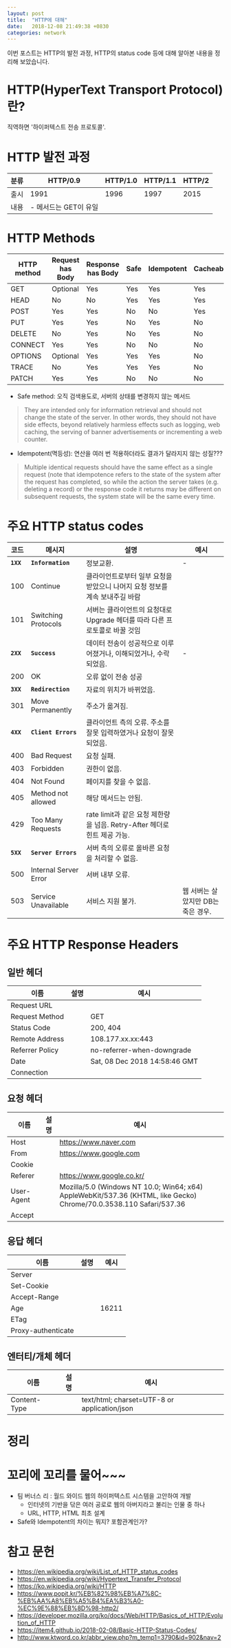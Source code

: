 ```yaml
---
layout: post
title:  "HTTP에 대해"
date:   2018-12-08 21:49:38 +0830
categories: network
---
```


이번 포스트는 HTTP의 발전 과정, HTTP의 status code 등에 대해 알아본 내용을 정리해 보았습니다. 

# HTTP(HyperText Transport Protocol)란?

직역하면 '하이퍼텍스트 전송 프로토콜'.

# HTTP 발전 과정

|분류|HTTP/0.9|HTTP/1.0|HTTP/1.1|HTTP/2|
|---|---|---|---|---|
|출시|1991|1996|1997|2015|
|내용|- 메서드는 GET이 유일|||


# HTTP Methods
HTTP method | Request has Body | Response has Body | Safe | Idempotent | Cacheable 
--- | --- | --- | --- | --- | ---
GET | Optional | Yes | Yes | Yes | Yes
HEAD | No | No | Yes | Yes | Yes
POST | Yes | Yes | No | No | Yes
PUT | Yes | Yes | No | Yes | No
DELETE | No | Yes | No | Yes | No
CONNECT | Yes | Yes | No | No | No
OPTIONS | Optional | Yes | Yes | Yes | No
TRACE | No | Yes | Yes | Yes | No
PATCH | Yes | Yes | No | No | No

* Safe method: 오직 검색용도로, 서버의 상태를 변경하지 않는 메서드
> They are intended only for information retrieval and should not change the state of the server. In other words, they should not have side effects, beyond relatively harmless effects such as logging, web caching, the serving of banner advertisements or incrementing a web counter.

* Idempotent(멱등성): 연산을 여러 번 적용하더라도 결과가 달라지지 않는 성질???
> Multiple identical requests should have the same effect as a single request (note that idempotence refers to the state of the system after the request has completed, so while the action the server takes (e.g. deleting a record) or the response code it returns may be different on subsequent requests, the system state will be the same every time.

# 주요 HTTP status codes

코드 | 메시지 | 설명 | 예시
--- | --- | --- | ---
**`1XX`** | **`Information`** | 정보교환. | -
100 | Continue | 클라이언트로부터 일부 요청을 받았으니 나머지 요청 정보를 계속 보내주길 바람 | 
101 | Switching Protocols | 서버는 클라이언트의 요청대로 Upgrade 헤더를 따라 다른 프로토콜로 바꿀 것임 | 
**`2XX`** | **`Success`** | 데이터 전송이 성공적으로 이루어졌거나, 이해되었거나, 수락되었음. | -
200 | OK | 오류 없이 전송 성공 | 
**`3XX`** | **`Redirection`** | 자료의 위치가 바뀌었음. | 
301 | Move Permanently | 주소가 옮겨짐. | 
**`4XX`** | **`Client Errors`** | 클라이언트 측의 오류. 주소를 잘못 입력하였거나 요청이 잘못 되었음. | 
400 | Bad Request | 요청 실패. | 
403 | Forbidden | 권한이 없음. | 
404 | Not Found | 페이지를 찾을 수 없음. | 
405 | Method not allowed | 해당 메서드는 안됨. | 
429 | Too Many Requests | rate limit과 같은 요청 제한량을 넘음. Retry-After 헤더로 힌트 제공 가능. | 
**`5XX`** | **`Server Errors`** | 서버 측의 오류로 올바른 요청을 처리할 수 없음. | 
500 | Internal Server Error | 서버 내부 오류. | 
503 | Service Unavailable | 서비스 지원 불가. | 웹 서버는 살았지만 DB는 죽은 경우.

# 주요 HTTP Response Headers

## 일반 헤더

이름 | 설명 | 예시 
--- | --- | ---  
Request URL |  | 
Request Method |  | GET
Status Code |  | 200, 404
Remote Address |  | 108.177.xx.xx:443
Referrer Policy |  | no-referrer-when-downgrade
Date |  | Sat, 08 Dec 2018 14:58:46 GMT
Connection |  |

## 요청 헤더

이름 | 설명 | 예시 
--- | --- | ---  
Host |  | https://www.naver.com
From |  | https://www.google.com
Cookie |  | 
Referer |  | https://www.google.co.kr/
User-Agent |  | Mozilla/5.0 (Windows NT 10.0; Win64; x64) AppleWebKit/537.36 (KHTML, like Gecko) Chrome/70.0.3538.110 Safari/537.36
Accept |  | 

## 응답 헤더

이름 | 설명 | 예시 
--- | --- | --- 
Server |  | 
Set-Cookie |  | 
Accept-Range |  | 
Age |  | 16211
ETag |  | 
Proxy-authenticate |  | 

## 엔터티/개체 헤더

이름 | 설명 | 예시 
--- | --- | ---  
Content-Type |  | text/html; charset=UTF-8 or application/json

# 정리



# 꼬리에 꼬리를 물어~~~

- 팀 버너스 리 : 월드 와이드 웹의 하이퍼텍스트 시스템을 고안하여 개발
    - 인터넷의 기반을 닦은 여러 공로로 웹의 아버지라고 불리는 인물 중 하나
    - URL, HTTP, HTML 최초 설계
- Safe와 Idempotent의 차이는 뭐지? 포함관계인가?



# 참고 문헌

- https://en.wikipedia.org/wiki/List_of_HTTP_status_codes
- https://en.wikipedia.org/wiki/Hypertext_Transfer_Protocol
- https://ko.wikipedia.org/wiki/HTTP
- https://www.popit.kr/%EB%82%98%EB%A7%8C-%EB%AA%A8%EB%A5%B4%EA%B3%A0-%EC%9E%88%EB%8D%98-http2/
- https://developer.mozilla.org/ko/docs/Web/HTTP/Basics_of_HTTP/Evolution_of_HTTP
- https://item4.github.io/2018-02-08/Basic-HTTP-Status-Codes/
- http://www.ktword.co.kr/abbr_view.php?m_temp1=3790&id=902&nav=2